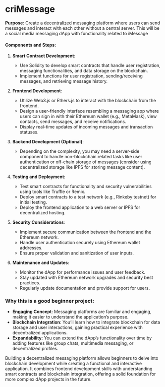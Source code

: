 # criMessage

**Purpose**: Create a decentralized messaging platform where users can send messages and interact with each other without a central server. This will be a social media messaging dApp with functionality related to iMessage

#### Components and Steps:

1. **Smart Contract Development**:

   - Use Solidity to develop smart contracts that handle user registration, messaging functionalities, and data storage on the blockchain.
   - Implement functions for user registration, sending/receiving messages, and retrieving message history.

2. **Frontend Development**:

   - Utilize Web3.js or Ethers.js to interact with the blockchain from the frontend.
   - Design a user-friendly interface resembling a messaging app where users can sign in with their Ethereum wallet (e.g., MetaMask), view contacts, send messages, and receive notifications.
   - Display real-time updates of incoming messages and transaction statuses.

3. **Backend Development (Optional)**:

   - Depending on the complexity, you may need a server-side component to handle non-blockchain related tasks like user authentication or off-chain storage of messages (consider using decentralized storage like IPFS for storing message content).

4. **Testing and Deployment**:

   - Test smart contracts for functionality and security vulnerabilities using tools like Truffle or Remix.
   - Deploy smart contracts to a test network (e.g., Rinkeby testnet) for initial testing.
   - Deploy the frontend application to a web server or IPFS for decentralized hosting.

5. **Security Considerations**:

   - Implement secure communication between the frontend and the Ethereum network.
   - Handle user authentication securely using Ethereum wallet addresses.
   - Ensure proper validation and sanitization of user inputs.

6. **Maintenance and Updates**:
   - Monitor the dApp for performance issues and user feedback.
   - Stay updated with Ethereum network upgrades and security best practices.
   - Regularly update documentation and provide support for users.

### Why this is a good beginner project:

- **Engaging Concept**: Messaging platforms are familiar and engaging, making it easier to understand the application’s purpose.
- **Blockchain Integration**: You’ll learn how to integrate blockchain for data storage and user interactions, gaining practical experience with decentralized applications.
- **Expandability**: You can extend the dApp’s functionality over time by adding features like group chats, multimedia messaging, or decentralized profiles.

Building a decentralized messaging platform allows beginners to delve into blockchain development while creating a functional and interactive application. It combines frontend development skills with understanding smart contracts and blockchain integration, offering a solid foundation for more complex dApp projects in the future.
